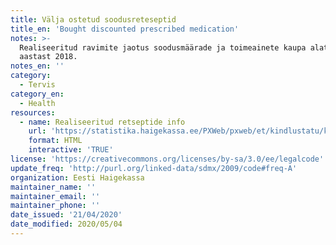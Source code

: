 ```yaml
---
title: Välja ostetud soodusreteseptid
title_en: 'Bought discounted prescribed medication'
notes: >-
  Realiseeritud ravimite jaotus soodusmäärade ja toimeainete kaupa alates
  aastast 2018.
notes_en: ''
category: 
  - Tervis
category_en: 
  - Health
resources:
  - name: Realiseeritud retseptide info
    url: 'https://statistika.haigekassa.ee/PXWeb/pxweb/et/kindlustatu/kindlustatu__Ravimid%20ja%20meditsiiniseadmed/ATC35.px/?rxid=1640cdbb-94c6-462e-8afa-fb7957bf1b9d'
    format: HTML
    interactive: 'TRUE'
license: 'https://creativecommons.org/licenses/by-sa/3.0/ee/legalcode'
update_freq: 'http://purl.org/linked-data/sdmx/2009/code#freq-A'
organization: Eesti Haigekassa
maintainer_name: ''
maintainer_email: ''
maintainer_phone: ''
date_issued: '21/04/2020'
date_modified: 2020/05/04
---
```

